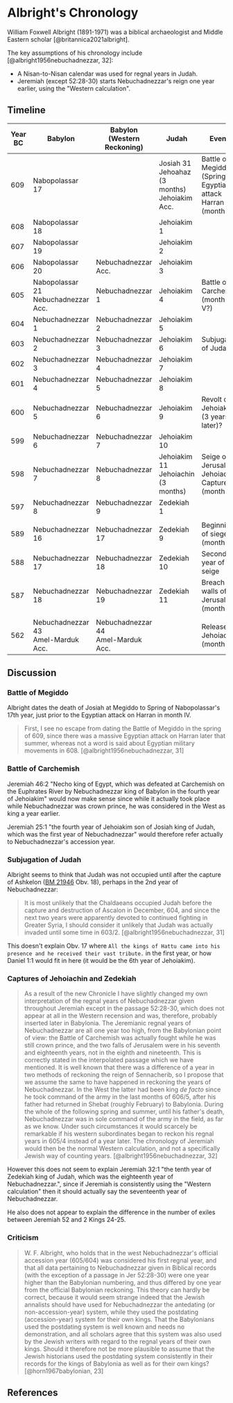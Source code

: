 # Albright's Chronology

William Foxwell Albright (1891-1971) was a biblical archaeologist and Middle Eastern scholar [@britannica2021albright].

The key assumptions of his chronology include [@albright1956nebuchadnezzar, 32]:

- A Nisan-to-Nisan calendar was used for regnal years in Judah.
- Jeremiah (except 52:28-30) starts Nebuchadnezzar's reign one year earlier, using the "Western calculation".

## Timeline


| Year BC | Babylon                                | Babylon (Western Reckoning)           | Judah                                              | Events                                                           |       |
|---------|----------------------------------------|---------------------------------------|----------------------------------------------------|------------------------------------------------------------------|-------|
| 609     | Nabopolassar 17                        |                                       | Josiah 31<br>Jehoahaz (3 months)<br>Jehoiakim Acc. | Battle of Megiddo (Spring)<br>Egyptians attack Harran (month IV) |       |
| 608     | Nabopolassar 18                        |                                       | Jehoiakim 1                                        |                                                                  |       |
| 607     | Nabopolassar 19                        |                                       | Jehoiakim 2                                        |                                                                  |       |
| 606     | Nabopolassar 20                        | Nebuchadnezzar Acc.                   | Jehoiakim 3                                        |                                                                  |       |
| 605     | Nabopolassar 21<br>Nebuchadnezzar Acc. | Nebuchadnezzar 1                      | Jehoiakim 4                                        | Battle of Carchemish (month I-V?)                                |       |
| 604     | Nebuchadnezzar 1                       | Nebuchadnezzar 2                      | Jehoiakim 5                                        |                                                                  |       |
| 603     | Nebuchadnezzar 2                       | Nebuchadnezzar 3                      | Jehoiakim 6                                        | Subjugation of Judah?                                            |       |
| 602     | Nebuchadnezzar 3                       | Nebuchadnezzar 4                      | Jehoiakim 7                                        |                                                                  |       |
| 601     | Nebuchadnezzar 4                       | Nebuchadnezzar 5                      | Jehoiakim 8                                        |                                                                  |       |
| 600     | Nebuchadnezzar 5                       | Nebuchadnezzar 6                      | Jehoiakim 9                                        | Revolt of Jehoiakim (3 years later)?                             |       |
| 599     | Nebuchadnezzar 6                       | Nebuchadnezzar 7                      | Jehoiakim 10                                       |                                                                  |       |
| 598     | Nebuchadnezzar 7                       | Nebuchadnezzar 8                      | Jehoiakim 11<br>Jehoiachin (3 months)              | Seige of Jerusalem, Jehoiachin Captured (month XII)              | 1st?  |
| 597     | Nebuchadnezzar 8                       | Nebuchadnezzar 9                      | Zedekiah 1                                         |                                                                  | 2nd?  |
|         |                                        |                                       |                                                    |                                                                  |       |
| 589     | Nebuchadnezzar 16                      | Nebuchadnezzar 17                     | Zedekiah 9                                         | Beginning of siege (month X)                                     | 11th? |
| 588     | Nebuchadnezzar 17                      | Nebuchadnezzar 18                     | Zedekiah 10                                        | Second year of seige                                             | 12th? |
| 587     | Nebuchadnezzar 18                      | Nebuchadnezzar 19                     | Zedekiah 11                                        | Breach of walls of Jerusalem (month IV)                          | 13th? |
|         |                                        |                                       |                                                    |                                                                  |       |
| 562     | Nebuchadnezzar 43<br>Amel-Marduk Acc.  | Nebuchadnezzar 44<br>Amel-Marduk Acc. |                                                    | Release of Jehoiachin (month XII)                                | 37th? |

## Discussion

### Battle of Megiddo

Albright dates the death of Josiah at Megiddo to Spring of Nabopolassar's 17th year, just prior to the Egyptian attack
on Harran in month IV.

> First, I see no escape from dating the Battle of Megiddo in
  the spring of 609, since there was a massive Egyptian attack on Harran
  later that summer, whereas not a word is said about Egyptian military
  movements in 608. [@albright1956nebuchadnezzar, 31]

### Battle of Carchemish

Jeremiah 46:2 "Necho king of Egypt, which was defeated at Carchemish on the Euphrates River by Nebuchadnezzar 
king of Babylon in the fourth year of Jehoiakim" would now make sense since while it actually took place while
Nebuchadnezzar was crown prince, he was considered in the West as king a year earlier.

Jeremiah 25:1 "the fourth year of Jehoiakim son of Josiah king of Judah, which was the first year of Nebuchadnezzar"
would therefore refer actually to Nebuchadnezzar's accession year.

### Subjugation of Judah

Albright seems to think that Judah was not occupied until after the capture of Ashkelon
([BM 21946](../../orthodox/chronicles/bm21946.md) Obv. 18), perhaps in the 2nd year of Nebuchadnezzar:

> It is most unlikely that
  the Chaldaeans occupied Judah before the capture and destruction of
  Ascalon in December, 604, and since the next two years were apparently
  devoted to continued fighting in Greater Syria, I should consider it
  unlikely that Judah was actually invaded until some time in 603/2. [@albright1956nebuchadnezzar, 31]

This doesn't explain Obv. 17 where `All the kings of Hattu came into his presence and he received their vast tribute.`
in the first year, or how Daniel 1:1 would fit in here (it would be the 6th year of Jehoiakim).

### Captures of Jehoiachin and Zedekiah

> As a result of the new Chronicle I have slightly changed my own interpretation
  of the regnal years of Nebuchadnezzar given throughout Jeremiah
  except in the passage 52:28-30, which does not appear at all in
  the Western recension and was, therefore, probably inserted later in
  Babylonia. The Jeremianic regnal years of Nebuchadnezzar are all one
  year too high, from the Babylonian point of view: the Battle of Carchemish
  was actually fought while he was still crown prince, and the two
  falls of Jerusalem were in his seventh and eighteenth years, not in the
  eighth and nineteenth. This is correctly stated in the interpolated passage
  which we have mentioned. It is well known that there was a
  difference of a year in two methods of reckoning the reign of Sennacherib,
  so I propose that we assume the same to have happened in
  reckoning the years of Nebuchadnezzar. In the West the latter had
  been king *de facto* since he took command of the army in the last months
  of 606/5, after his father had returned in Shebat (roughly February) to
  Babylonia. During the whole of the following spring and summer, until
  his father's death, Nebuchadnezzar was in sole command of the army in
  the field, as far as we know. Under such circumstances it would scarcely
  be remarkable if his western subordinates began to reckon his regnal
  years in 605/4 instead of a year later. The chronology of Jeremiah
  would then be the normal Western calculation, and not a specifically
  Jewish way of counting years. [@albright1956nebuchadnezzar, 32]

However this does not seem to explain Jeremiah 32:1 "the tenth year of Zedekiah king of Judah, 
which was the eighteenth year of Nebuchadnezzar.", since if Jeremiah is consistently using the "Western calculation" then
it should actually say the seventeenth year of Nebuchadnezzar.

He also does not appear to explain the difference in the number of exiles between Jeremiah 52 and 2 Kings 24-25.

### Criticism

> W. F. Albright, who holds 
  that in the west Nebuchadnezzar's official accession year
  (605/604) was considered his first regnal year, and that all data
  pertaining to Nebuchadnezzar given in Biblical records (with
  the exception of a passage in Jer 52:28-30) were one year
  higher than the Babylonian numbering, and thus differed
  by one year from the official Babylonian reckoning. This
  theory can hardly be correct, because it would seem strange
  indeed that the Jewish annalists should have used for Nebuchadnezzar
  the antedating (or non-accession-year) system,
  while they used the postdating (accession-year) system for
  their own kings. That the Babylonians used the postdating
  system is well known and needs no demonstration, and all
  scholars agree that this system was also used by the Jewish
  writers with regard to the regnal years of their own kings.
  Should it therefore not be more plausible to assume that the
  Jewish historians used the postdating system consistently in
  their records for the kings of Babylonia as well as for their
  own kings? [@horn1967babylonian, 23]

## References